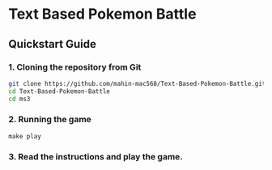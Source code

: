 # Text Based Pokemon Battle

## Quickstart Guide
### 1. Cloning the repository from Git
```bash
git clone https://github.com/mahin-mac568/Text-Based-Pokemon-Battle.git
cd Text-Based-Pokemon-Battle
cd ms3
```
### 2. Running the game 
```
make play
```
### 3. Read the instructions and play the game. 
